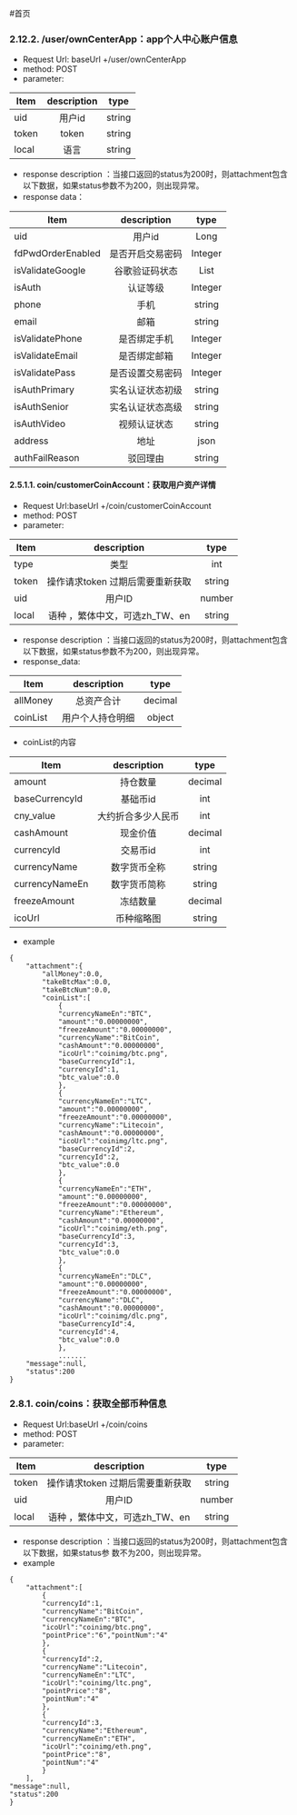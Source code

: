 #首页


### 2.12.2.  /user/ownCenterApp：app个人中心账户信息

- Request Url: baseUrl +/user/ownCenterApp
- method: POST
- parameter:


|Item      |description  |type   |
| -------- | :-----:|  :-------:  |
|uid  | 用户id  | string|
|token| token |string |
|local | 语言  |string|


- response description ：当接口返回的status为200时，则attachment包含以下数据，如果status参数不为200，则出现异常。
- response data：

|Item      |description  |type   |
| -------- | :-----:|  :-------:  |
|uid  | 用户id  | Long|
|fdPwdOrderEnabled | 是否开启交易密码  |Integer|
|isValidateGoogle  | 谷歌验证码状态  | List|
|isAuth | 认证等级  |Integer|
|phone  | 手机  | string|
|email| 邮箱 |string |
|isValidatePhone | 是否绑定手机  |Integer|
|isValidateEmail  | 是否绑定邮箱  | Integer|
|isValidatePass| 是否设置交易密码 |Integer |
|isAuthPrimary | 实名认证状态初级  |string|
|isAuthSenior | 实名认证状态高级  |string|
|isAuthVideo | 视频认证状态  |string|
|address  | 地址  | json|
|authFailReason| 驳回理由 |string |





#### 2.5.1.1. coin/customerCoinAccount：获取用户资产详情

- Request Url:baseUrl +/coin/customerCoinAccount
- method: POST
- parameter:

|Item      |description  |type   |
| -------- | :-----:|  :-------:  |
|type     |类型  |  int|
|token  |操作请求token 过期后需要重新获取 | string|
|uid |用户ID |number|
|local   |  语种 ，繁体中文，可选zh_TW、en | string |


- response description ：当接口返回的status为200时，则attachment包含以下数据，如果status参数不为200，则出现异常。
- response_data:

|Item      |description  |type   |
| -------- | :-----:|  :-------:  |
|allMoney|	总资产合计|	decimal|
|coinList|	用户个人持仓明细|	object|

- coinList的内容

|Item      |description  |type   |
| -------- | :-----:|  :-------:  |
|amount|	持仓数量|	decimal|
|baseCurrencyId|	基础币id	|int|
|cny_value|	大约折合多少人民币	|int|
|cashAmount|	现金价值|	decimal|
|currencyId|	交易币id|	int|
|currencyName|	数字货币全称|	string|
|currencyNameEn|	数字货币简称|	string|
|freezeAmount|	冻结数量|	decimal|
|icoUrl|	币种缩略图|	string|

- example

```
{
	"attachment":{
		"allMoney":0.0,
		"takeBtcMax":0.0,
		"takeBtcNum":0.0,
		"coinList":[
			{
			"currencyNameEn":"BTC",
			"amount":"0.00000000",
			"freezeAmount":"0.00000000",
			"currencyName":"BitCoin",
			"cashAmount":"0.00000000",
			"icoUrl":"coinimg/btc.png",
			"baseCurrencyId":1,
			"currencyId":1,
			"btc_value":0.0
		    },
		    {
		    "currencyNameEn":"LTC",
		    "amount":"0.00000000",
		    "freezeAmount":"0.00000000",
		    "currencyName":"Litecoin",
		    "cashAmount":"0.00000000",
		    "icoUrl":"coinimg/ltc.png",
		    "baseCurrencyId":2,
		    "currencyId":2,
		    "btc_value":0.0
		    },
		    {
		    "currencyNameEn":"ETH",
		    "amount":"0.00000000",
		    "freezeAmount":"0.00000000",
		    "currencyName":"Ethereum",
		    "cashAmount":"0.00000000",
		    "icoUrl":"coinimg/eth.png",
		    "baseCurrencyId":3,
		    "currencyId":3,
		    "btc_value":0.0
		    },
		    {
		    "currencyNameEn":"DLC",
		    "amount":"0.00000000",
		    "freezeAmount":"0.00000000",
		    "currencyName":"DLC",
		    "cashAmount":"0.00000000",
		    "icoUrl":"coinimg/dlc.png",
		    "baseCurrencyId":4,
		    "currencyId":4,
		    "btc_value":0.0
		    },
		    .......
	"message":null,
	"status":200
}
```




### 2.8.1. coin/coins：获取全部币种信息

- Request Url:baseUrl +/coin/coins
- method: POST
- parameter:

|Item      |description  |type   |
| -------- | :-----:|  :-------:  |
|token  |操作请求token 过期后需要重新获取 | string|
|uid |用户ID |number|
|local   |  语种 ，繁体中文，可选zh_TW、en | string |

- response description ：当接口返回的status为200时，则attachment包含以下数据，如果status参 数不为200，则出现异常。
- example

```
{
	"attachment":[
		{
		"currencyId":1,
		"currencyName":"BitCoin",
		"currencyNameEn":"BTC",
		"icoUrl":"coinimg/btc.png",
		"pointPrice":"6","pointNum":"4"
		},
		{
		"currencyId":2,
		"currencyName":"Litecoin",
		"currencyNameEn":"LTC",
		"icoUrl":"coinimg/ltc.png",
		"pointPrice":"8",
		"pointNum":"4"
		},
		{
		"currencyId":3,
		"currencyName":"Ethereum",
		"currencyNameEn":"ETH",
		"icoUrl":"coinimg/eth.png",
		"pointPrice":"8",
		"pointNum":"4"
		}
	],
"message":null,
"status":200
}
```

